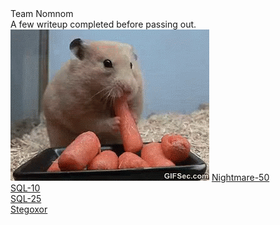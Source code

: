 <html>
<head>
<meta http-equiv="Content-Type" content="text/html; charset=utf-8" />
Team Nomnom
</head>
<br />A few writeup completed before passing out.
<frameset cols="20%, *">
  <frame src="tree.html">
  <frame name="viewer" src="">
</frameset>
<img src="nomnom.gif" alt="All the noms">
<a href="nightmare-50/README.md">Nightmare-50</a><br />
<a href="sql-10/README.md">SQL-10</a><br />
<a href="sql-25/README.md">SQL-25</a><br />
<a href="stegoxor/README.md">Stegoxor</a><br />
</html>
